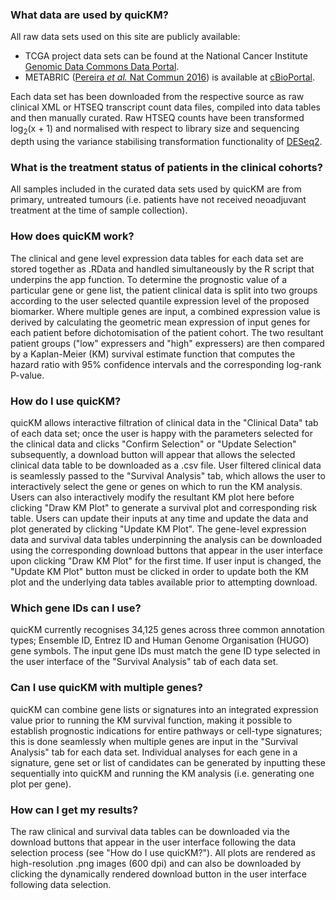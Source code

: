 ### **What data are used by quicKM?**

All raw data sets used on this site are publicly available:

- TCGA project data sets can be found at the National Cancer Institute <a href="https://portal.gdc.cancer.gov/" target="_blank">Genomic Data Commons Data Portal</a>.
- METABRIC (<a href="https://pubmed.ncbi.nlm.nih.gov/27161491/" target="_blank">Pereira _et al._ Nat Commun 2016</a>) is available at <a href="https://www.cbioportal.org/study/summary?id=brca_metabric" target="_blank">cBioPortal</a>.

Each data set has been downloaded from the respective source as raw clinical XML or HTSEQ transcript count data files, compiled into data tables and then manually curated. Raw HTSEQ counts have been transformed log<sub>2</sub>(x + 1) and normalised with respect to library size and sequencing depth using the variance stabilising transformation functionality of <a href="https://bioconductor.org/packages/release/bioc/vignettes/DESeq2/inst/doc/DESeq2.html" target="_blank">DESeq2</a>.

### **What is the treatment status of patients in the clinical cohorts?**

All samples included in the curated data sets used by quicKM are from primary, untreated tumours (i.e. patients have not received neoadjuvant treatment at the time of sample collection).

### **How does quicKM work?**

The clinical and gene level expression data tables for each data set are stored together as .RData and handled simultaneously by the R script that underpins the app function. To determine the prognostic value of a particular gene or gene list, the patient clinical data is split into two groups according to the user selected quantile expression level of the proposed biomarker. Where multiple genes are input, a combined expression value is derived by calculating the geometric mean expression of input genes for each patient before dichotomisation of the patient cohort. The two resultant patient groups ("low" expressers and "high" expressers) are then compared by a Kaplan-Meier (KM) survival estimate function that computes the hazard ratio with 95% confidence intervals and the corresponding log-rank P-value.

### **How do I use quicKM?**

quicKM allows interactive filtration of clinical data in the "Clinical Data" tab of each data set; once the user is happy with the parameters selected for the clinical data and clicks "Confirm Selection" or "Update Selection" subsequently, a download button will appear that allows the selected clinical data table to be downloaded as a .csv file. User filtered clinical data is seamlessly passed to the "Survival Analysis" tab, which allows the user to interactively select the gene or genes on which to run the KM analysis. Users can also interactively modify the resultant KM plot here before clicking "Draw KM Plot" to generate a survival plot and corresponding risk table. Users can update their inputs at any time and update the data and plot generated by clicking "Update KM Plot". The gene-level expression data and survival data tables underpinning the analysis can be downloaded using the corresponding download buttons that appear in the user interface upon clicking "Draw KM Plot" for the first time. If user input is changed, the "Update KM Plot" button must be clicked in order to update both the KM plot and the underlying data tables available prior to attempting download.

### **Which gene IDs can I use?**

quicKM currently recognises 34,125 genes across three common annotation types; Ensemble ID, Entrez ID and Human Genome Organisation (HUGO) gene symbols. The input gene IDs must match the gene ID type selected in the user interface of the "Survival Analysis" tab of each data set.

### **Can I use quicKM with multiple genes?**

quicKM can combine gene lists or signatures into an integrated expression value prior to running the KM survival function, making it possible to establish prognostic indications for entire pathways or cell-type signatures; this is done seamlessly when multiple genes are input in the "Survival Analysis" tab for each data set. Individual analyses for each gene in a signature, gene set or list of candidates can be generated by inputting these sequentially into quicKM and running the KM analysis (i.e. generating one plot per gene).

### **How can I get my results?**

The raw clinical and survival data tables can be downloaded via the download buttons that appear in the user interface following the data selection process (see "How do I use quicKM?"). All plots are rendered as high-resolution .png images (600 dpi) and can also be downloaded by clicking the dynamically rendered download button in the user interface following data selection.